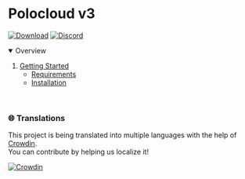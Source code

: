 # Polocloud v3

[![Download](https://img.shields.io/github/downloads/HttpMarco/Polocloud/total?style=for-the-badge&logo=github&color=2ea043)](https://github.com/HttpMarco/polocloud/releases)
[![Discord](https://img.shields.io/discord/1278460874679386244?label=Community&style=for-the-badge&logo=discord&color=7289da)](https://discord.gg/WGzUcuJax7)


<details open="open">
    <summary>Overview</summary>
    <ol>
        <li>
          <a href="#getting-started">Getting Started</a>
          <ul>
            <li><a href="#requirements">Requirements</a></li>
            <li><a href="#installation">Installation</a></li>
          </ul>
        </li>
    </ol>
</details>

<br/>


### 🌐 Translations

This project is being translated into multiple languages with the help of [Crowdin](https://crowdin.com/project/polocloud).  
You can contribute by helping us localize it!

[![Crowdin](https://badges.crowdin.net/polocloud/localized.svg)](https://crowdin.com/project/polocloud)

